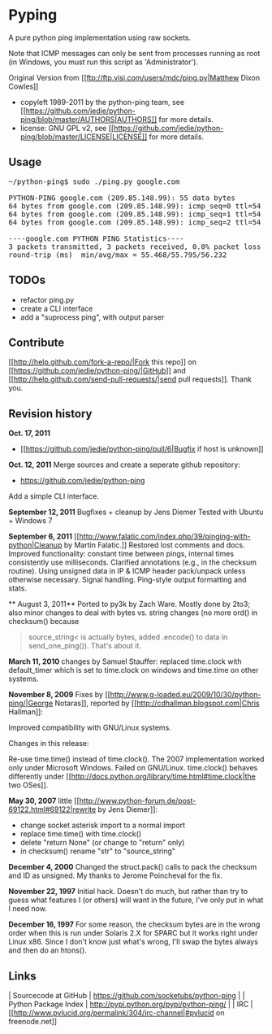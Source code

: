 Pyping
======

A pure python ping implementation using raw sockets.

Note that ICMP messages can only be sent from processes running as root
(in Windows, you must run this script as 'Administrator').

Original Version from [[ftp://ftp.visi.com/users/mdc/ping.py|Matthew Dixon Cowles]]
  
* copyleft 1989-2011 by the python-ping team, see [[https://github.com/jedie/python-ping/blob/master/AUTHORS|AUTHORS]] for more details.
* license: GNU GPL v2, see [[https://github.com/jedie/python-ping/blob/master/LICENSE|LICENSE]] for more details.


Usage
-----

<pre>
~/python-ping$ sudo ./ping.py google.com

PYTHON-PING google.com (209.85.148.99): 55 data bytes
64 bytes from google.com (209.85.148.99): icmp_seq=0 ttl=54 time=56.2 ms
64 bytes from google.com (209.85.148.99): icmp_seq=1 ttl=54 time=55.7 ms
64 bytes from google.com (209.85.148.99): icmp_seq=2 ttl=54 time=55.5 ms

----google.com PYTHON PING Statistics----
3 packets transmitted, 3 packets received, 0.0% packet loss
round-trip (ms)  min/avg/max = 55.468/55.795/56.232
</pre>

TODOs
-----

* refactor ping.py
* create a CLI interface
* add a "suprocess ping", with output parser


Contribute
----------

[[http://help.github.com/fork-a-repo/|Fork this repo]] on [[https://github.com/jedie/python-ping/|GitHub]] and [[http://help.github.com/send-pull-requests/|send pull requests]]. Thank you.


Revision history
----------------

**Oct. 17, 2011**
* [[https://github.com/jedie/python-ping/pull/6|Bugfix if host is unknown]]

**Oct. 12, 2011**
Merge sources and create a seperate github repository:
* https://github.com/jedie/python-ping

Add a simple CLI interface.

**September 12, 2011**
Bugfixes + cleanup by Jens Diemer
Tested with Ubuntu + Windows 7

**September 6, 2011**
[[http://www.falatic.com/index.php/39/pinging-with-python|Cleanup by Martin Falatic.]]
Restored lost comments and docs. Improved functionality: constant time between
pings, internal times consistently use milliseconds. Clarified annotations
(e.g., in the checksum routine). Using unsigned data in IP & ICMP header
pack/unpack unless otherwise necessary. Signal handling. Ping-style output
formatting and stats.

** August 3, 2011**
Ported to py3k by Zach Ware. Mostly done by 2to3; also minor changes to
deal with bytes vs. string changes (no more ord() in checksum() because
>source_string< is actually bytes, added .encode() to data in
send_one_ping()).  That's about it.

**March 11, 2010**
changes by Samuel Stauffer:
replaced time.clock with default_timer which is set to
time.clock on windows and time.time on other systems.

**November 8, 2009**
Fixes by [[http://www.g-loaded.eu/2009/10/30/python-ping/|George Notaras]],
reported by [[http://cdhallman.blogspot.com|Chris Hallman]]: 

Improved compatibility with GNU/Linux systems.

Changes in this release:

Re-use time.time() instead of time.clock(). The 2007 implementation
worked only under Microsoft Windows. Failed on GNU/Linux.
time.clock() behaves differently under [[http://docs.python.org/library/time.html#time.clock|the two OSes]].

**May 30, 2007**
little [[http://www.python-forum.de/post-69122.html#69122|rewrite by Jens Diemer]]:
 * change socket asterisk import to a normal import
 * replace time.time() with time.clock()
 * delete "return None" (or change to "return" only)
 * in checksum() rename "str" to "source_string"

**December 4, 2000**
Changed the struct.pack() calls to pack the checksum and ID as
unsigned. My thanks to Jerome Poincheval for the fix.

**November 22, 1997**
Initial hack. Doesn't do much, but rather than try to guess
what features I (or others) will want in the future, I've only
put in what I need now.

**December 16, 1997**
For some reason, the checksum bytes are in the wrong order when
this is run under Solaris 2.X for SPARC but it works right under
Linux x86. Since I don't know just what's wrong, I'll swap the
bytes always and then do an htons().

Links
-----

| Sourcecode at GitHub | https://github.com/socketubs/python-ping |
| Python Package Index | http://pypi.python.org/pypi/python-ping/ |
| IRC                  | [[http://www.pylucid.org/permalink/304/irc-channel|#pylucid on freenode.net]]
